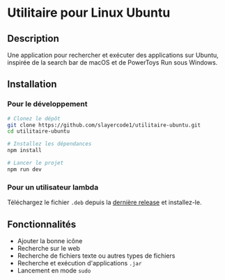 # Utilitaire pour Linux Ubuntu

## Description
Une application pour rechercher et exécuter des applications sur Ubuntu, inspirée de la search bar de macOS et de PowerToys Run sous Windows.

## Installation

### Pour le développement
```bash
# Clonez le dépôt
git clone https://github.com/slayercode1/utilitaire-ubuntu.git
cd utilitaire-ubuntu

# Installez les dépendances
npm install

# Lancer le projet
npm run dev
```

### Pour un utilisateur lambda
Téléchargez le fichier `.deb` depuis la [dernière release]([https://github.com/votre-repo/utilitaire-ubuntu/releases/latest](https://github.com/slayercode1/utilitaire-ubuntu/releases/tag/v.1.0.0)) et installez-le.


## Fonctionnalités
- Ajouter la bonne icône
- Recherche sur le web
- Recherche de fichiers texte ou autres types de fichiers
- Recherche et exécution d'applications `.jar`
- Lancement en mode `sudo`

